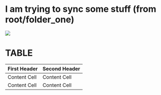 # I am trying to sync some stuff (from root/folder_one)

<img src='https://fillmurray.lucidinternets.com/400/400'>

# TABLE

| First Header | Second Header |
| ------------ | ------------- |
| Content Cell | Content Cell  |
| Content Cell | Content Cell  |
